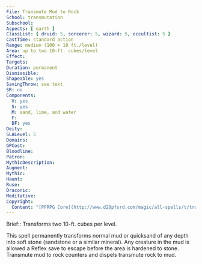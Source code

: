 ```yaml
---
File: Transmute Mud to Rock
School: transmutation
Subschool: 
Aspects: [ earth ]
ClassList: { druid: 5, sorcerer: 5, wizard: 5, occultist: 5 }
CastTime: standard action
Range: medium (100 + 10 ft./level)
Area: up to two 10-ft. cubes/level
Effect: 
Targets: 
Duration: permanent
Dismissible: 
Shapeable: yes
SavingThrow: see text
SR: no
Components:
  V: yes
  S: yes
  M: sand, lime, and water
  F: 
  DF: yes
Deity: 
SLALevel: 5
Domains: 
GPCost: 
Bloodline: 
Patron: 
MythicDescription: 
Augment: 
Mythic: 
Haunt: 
Ruse: 
Draconic: 
Meditative: 
Copyright:
  Content: "[PFRPG Core](http://www.d20pfsrd.com/magic/all-spells/t/transmute-mud-to-rock)"
---
```

Brief:: Transforms two 10-ft. cubes per level.

This spell permanently transforms normal mud or quicksand of any depth into soft stone (sandstone or a similar mineral).  Any creature in the mud is allowed a Reflex save to escape before the area is hardened to stone.  Transmute mud to rock counters and dispels transmute rock to mud.
